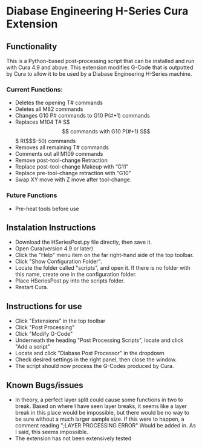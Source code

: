 # Diabase Engineering H-Series Cura Extension

## Functionality
This is a Python-based post-processing script that can be installed and run with Cura 4.9 and above. This extension modifies G-Code that is outputted by Cura to allow it to be used by a Diabase Engineering H-Series machine.

### Current Functions:
* Deletes the opening T# commands
* Deletes all M82 commands
* Changes G10 P# commands to G10 P(#+1) commands
* Replaces M104 T# S$$$ commands with G10 P(#+1) S$$$ R($$$-50) commands
* Removes all remaining T# commands
* Comments out all M109 commands
* Remove post-tool-change Retraction
* Replace post-tool-change Makeup with “G11”
* Replace pre-tool-change retraction with “G10”
* Swap XY move with Z move after tool-change.

### Future Functions
* Pre-heat tools before use

## Instalation Instructions
* Download the HSeriesPost.py file directly, then save it. 
* Open Cura(version 4.9 or later)
* Click the "Help" menu item on the far right-hand side of the top toolbar.
* Click "Show Configuration Folder".
* Locate the folder called "scripts", and open it. If there is no folder with this name, create one in the configuration folder.
* Place HSeriesPost.py into the scripts folder.
* Restart Cura.

## Instructions for use
* Click "Extensions" in the top toolbar
* Click "Post Processing"
* Click "Modify G-Code"
* Underneath the heading "Post Processing Scripts", locate and click "Add a script"
* Locate and click "Diabase Post Processor" in the dropdown
* Check desired settings in the right panel, then close the window.
* The script should now process the G-Codes produced by Cura. 

## Known Bugs/issues
* In theory, a perfect layer split could cause some functions in two to break. Based on where I have seen layer breaks, it seems like a layer break in this place would be impossible, but there would be no way to be sure without a much larger sample size. If this were to happen, a comment reading ";LAYER PROCESSING ERROR" Would be added in. As I said, this seems impossible. 
* The extension has not been extensively tested
